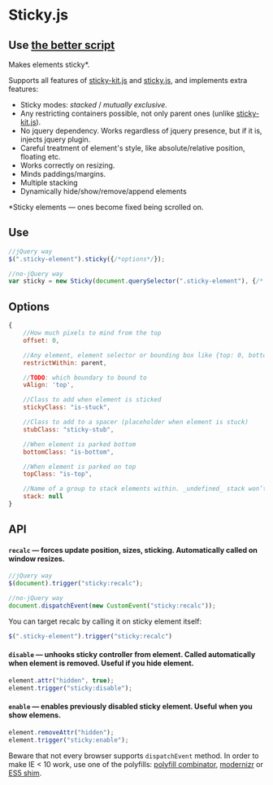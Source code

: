 # Sticky.js

## Use [the better script](https://github.com/wilddeer/stickyfill)

Makes elements sticky*.

Supports all features of [sticky-kit.js](https://github.com/leafo/sticky-kit) and [sticky.js](https://github.com/garand/sticky), and
implements extra features:

* Sticky modes: _stacked_ / _mutually exclusive_.
* Any restricting containers possible, not only parent ones (unlike [sticky-kit.js](https://github.com/leafo/sticky-kit)).
* No jquery dependency. Works regardless of jquery presence, but if it is, injects jquery plugin.
* Careful treatment of element's style, like absolute/relative position, floating etc.
* Works correctly on resizing.
* Minds paddings/margins.
* Multiple stacking
* Dynamically hide/show/remove/append elements

*Sticky elements — ones become fixed being scrolled on.

## Use

```js
//jQuery way
$(".sticky-element").sticky({/*options*/});

//no-jQuery way
var sticky = new Sticky(document.querySelector(".sticky-element"), {/* options */});
```

## Options

```js
{
	//How much pixels to mind from the top
	offset: 0,

	//Any element, element selector or bounding box like {top: 0, bottom: 100 } or { top: element, bottom: element }
	restrictWithin: parent,

	//TODO: which boundary to bound to
	vAlign: 'top',

	//Class to add when element is sticked
	stickyClass: "is-stuck",

	//Class to add to a spacer (placeholder when element is stuck)
	stubClass: "sticky-stub",

	//When element is parked bottom
	bottomClass: "is-bottom",

	//When element is parked on top
	topClass: "is-top",

	//Name of a group to stack elements within. _undefined_ stack won’t relate element to any group
	stack: null
}
```

## API

#### `recalc` — forces update position, sizes, sticking. Automatically called on window resizes.
```js
//jQuery way
$(document).trigger("sticky:recalc");

//no-jQuery way
document.dispatchEvent(new CustomEvent("sticky:recalc"));
```

You can target recalc by calling it on sticky element itself:
```js
$(".sticky-element").trigger("sticky:recalc")
```

#### `disable` — unhooks sticky controller from element. Called automatically when element is removed. Useful if you hide element.
```js
element.attr("hidden", true);
element.trigger("sticky:disable");
```

#### `enable` — enables previously disabled sticky element. Useful when you show elemens.
```js
element.removeAttr("hidden");
element.trigger("sticky:enable");
```

Beware that not every browser supports `dispatchEvent` method. In order to make IE < 10 work, use one of the polyfills: [polyfill combinator](https://github.com/jonathantneal/polyfill), [modernizr](https://github.com/Modernizr/Modernizr) or [ES5 shim](https://github.com/termi/ES5-DOM-SHIM).
